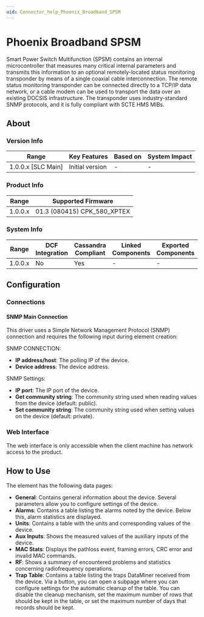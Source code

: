 ```yaml
---
uid: Connector_help_Phoenix_Broadband_SPSM
---
```


# Phoenix Broadband SPSM

Smart Power Switch Multifunction (SPSM) contains an internal microcontroller that measures many critical internal parameters and transmits this information to an optional remotely-located status monitoring transponder by means of a single coaxial cable interconnection. The remote status monitoring transponder can be connected directly to a TCP/IP data network, or a cable modem can be used to transport the data over an existing DOCSIS infrastructure. The transponder uses industry-standard SNMP protocols, and it is fully compliant with SCTE HMS MIBs.

## About

### Version Info

| **Range**            | **Key Features** | **Based on** | **System Impact** |
|----------------------|------------------|--------------|-------------------|
| 1.0.0.x \[SLC Main\] | Initial version  | \-           | \-                |

### Product Info

| **Range** | **Supported Firmware**      |
|-----------|-----------------------------|
| 1.0.0.x   | 01.3 (080415) CPK_580_XPTEX |

### System Info

| **Range** | **DCF Integration** | **Cassandra Compliant** | **Linked Components** | **Exported Components** |
|-----------|---------------------|-------------------------|-----------------------|-------------------------|
| 1.0.0.x   | No                  | Yes                     | \-                    | \-                      |

## Configuration

### Connections

#### SNMP Main Connection

This driver uses a Simple Network Management Protocol (SNMP) connection and requires the following input during element creation:

SNMP CONNECTION:

- **IP address/host**: The polling IP of the device.
- **Device address**: The device address.

SNMP Settings:

- **IP port**: The IP port of the device.
- **Get community string**: The community string used when reading values from the device (default: public).
- **Set community string**: The community string used when setting values on the device (default: private).

### Web Interface

The web interface is only accessible when the client machine has network access to the product.

## How to Use

The element has the following data pages:

- **General**: Contains general information about the device. Several parameters allow you to configure settings of the device.
- **Alarms**: Contains a table listing the alarms noted by the device. Below this, alarm statistics are displayed.
- **Units**: Contains a table with the units and corresponding values of the device.
- **Aux Inputs**: Shows the measured values of the auxiliary inputs of the device.
- **MAC Stats**: Displays the pathloss event, framing errors, CRC error and invalid MAC commands.
- **RF**: Shows a summary of encountered problems and statistics concerning radiofrequency operations.
- **Trap Table**: Contains a table listing the traps DataMiner received from the device. Via a button, you can open a subpage where you can configure settings for the automatic cleanup of the table. You can disable the cleanup mechanism, set the maximum number of rows that should be kept in the table, or set the maximum number of days that records should be kept.
